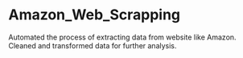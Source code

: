 # Amazon_Web_Scrapping
Automated the process of extracting data from website like Amazon. Cleaned and transformed data for further analysis.
